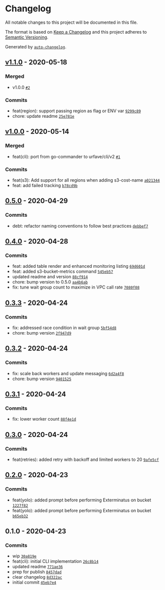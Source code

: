 # Changelog

All notable changes to this project will be documented in this file.

The format is based on [Keep a Changelog](https://keepachangelog.com/en/1.0.0/)
and this project adheres to [Semantic Versioning](https://semver.org/spec/v2.0.0.html).

Generated by [`auto-changelog`](https://github.com/CookPete/auto-changelog).

## [v1.1.0](https://github.com/GoodwayGroup/gw-aws-audit/compare/v1.0.0...v1.1.0) - 2020-05-18

### Merged

- v1.0.0 [`#2`](https://github.com/GoodwayGroup/gw-aws-audit/pull/2)

### Commits

- feat(region): support passing region as flag or ENV var [`9299c89`](https://github.com/GoodwayGroup/gw-aws-audit/commit/9299c89b46a00ac83875c9e26227fd2ae900cf0b)
- chore: update readme [`25e781e`](https://github.com/GoodwayGroup/gw-aws-audit/commit/25e781ec79c57288fb1d024aa42abbc28843a040)

## [v1.0.0](https://github.com/GoodwayGroup/gw-aws-audit/compare/0.5.0...v1.0.0) - 2020-05-14

### Merged

- feat(cli): port from go-commander to urfave/cli/v2 [`#1`](https://github.com/GoodwayGroup/gw-aws-audit/pull/1)

### Commits

- feat(s3): Add support for all regions when adding s3-cost-name [`a021344`](https://github.com/GoodwayGroup/gw-aws-audit/commit/a021344511188e468e538dfadc975cf208a75c32)
- feat: add failed tracking [`b78cd9b`](https://github.com/GoodwayGroup/gw-aws-audit/commit/b78cd9b871b85408b121ae04e3ebbcf9f550a773)

## [0.5.0](https://github.com/GoodwayGroup/gw-aws-audit/compare/0.4.0...0.5.0) - 2020-04-29

### Commits

- debt: refactor naming conventions to follow best practices [`debbef7`](https://github.com/GoodwayGroup/gw-aws-audit/commit/debbef7da0a45e426c83764639748a249976be7a)

## [0.4.0](https://github.com/GoodwayGroup/gw-aws-audit/compare/0.3.3...0.4.0) - 2020-04-28

### Commits

- feat: added table render and enhanced monitoring listing [`69d601d`](https://github.com/GoodwayGroup/gw-aws-audit/commit/69d601dade15caf08359d07b330554f4bd269444)
- feat: added s3-bucket-metrics command [`545eb57`](https://github.com/GoodwayGroup/gw-aws-audit/commit/545eb5741891dde0758bdcecc9ce667cb0e119b9)
- updated readme and version [`88cf914`](https://github.com/GoodwayGroup/gw-aws-audit/commit/88cf914ecaf8809e9104dc42960b1ae3b57299d7)
- chore: bump version to 0.5.0 [`aa4b6ab`](https://github.com/GoodwayGroup/gw-aws-audit/commit/aa4b6ab04f3338c57f0074704ab3cfebaafe3ac8)
- fix: tune wait group count to maximize in VPC call rate [`7080f08`](https://github.com/GoodwayGroup/gw-aws-audit/commit/7080f08c683a97f654baa105c426e3160a91e712)

## [0.3.3](https://github.com/GoodwayGroup/gw-aws-audit/compare/0.3.2...0.3.3) - 2020-04-24

### Commits

- fix: addressed race condition in wait group [`5bf54d8`](https://github.com/GoodwayGroup/gw-aws-audit/commit/5bf54d83fcc4db933b6baf90175c7d05a7bec616)
- chore: bump version [`2f947d9`](https://github.com/GoodwayGroup/gw-aws-audit/commit/2f947d94c3a454537088ec7500d3376b85fa0b96)

## [0.3.2](https://github.com/GoodwayGroup/gw-aws-audit/compare/0.3.1...0.3.2) - 2020-04-24

### Commits

- fix: scale back workers and update messaging [`6d2a4f8`](https://github.com/GoodwayGroup/gw-aws-audit/commit/6d2a4f8268e28db6f13e1fbb92b95aca7ec8ecf6)
- chore: bump version [`9401525`](https://github.com/GoodwayGroup/gw-aws-audit/commit/94015258ba238ddc5dd4d850eb0166e85bde867c)

## [0.3.1](https://github.com/GoodwayGroup/gw-aws-audit/compare/0.3.0...0.3.1) - 2020-04-24

### Commits

- fix: lower worker count [`88f4e1d`](https://github.com/GoodwayGroup/gw-aws-audit/commit/88f4e1d9d787e5e98eafd7aa1e5dbc65dc23ac01)

## [0.3.0](https://github.com/GoodwayGroup/gw-aws-audit/compare/0.2.0...0.3.0) - 2020-04-24

### Commits

- feat(retries): added retry with backoff and limited workers to 20 [`9afe5cf`](https://github.com/GoodwayGroup/gw-aws-audit/commit/9afe5cf0a217ff53d687812d5c7162e2b5b47782)

## [0.2.0](https://github.com/GoodwayGroup/gw-aws-audit/compare/0.1.0...0.2.0) - 2020-04-23

### Commits

- feat(yolo): added prompt before performing Exterminatus on bucket [`1227f82`](https://github.com/GoodwayGroup/gw-aws-audit/commit/1227f8236ab580c8525fdce390593128f36642ca)
- feat(yolo): added prompt before performing Exterminatus on bucket [`b65eb32`](https://github.com/GoodwayGroup/gw-aws-audit/commit/b65eb32795629be74905bcf9aaf1842f8257ef41)

## 0.1.0 - 2020-04-23

### Commits

- wip [`30a819e`](https://github.com/GoodwayGroup/gw-aws-audit/commit/30a819eba4bb1154c31954eeb1bc7188ce2b0fbb)
- feat(cli): initial CLI implementation [`26c8b14`](https://github.com/GoodwayGroup/gw-aws-audit/commit/26c8b149a6571f81436ded3348890409add77f59)
- updated readme [`771ae36`](https://github.com/GoodwayGroup/gw-aws-audit/commit/771ae36856623753aede9e3e16a60dac49e0bd1d)
- prep for publish [`8457dad`](https://github.com/GoodwayGroup/gw-aws-audit/commit/8457dadec6980ef1c4923af91b992022508034ce)
- clear changelog [`8d322ac`](https://github.com/GoodwayGroup/gw-aws-audit/commit/8d322ac268ef1713ea99c28a0cbffb0f04dc70df)
- initial commit [`45eb7e4`](https://github.com/GoodwayGroup/gw-aws-audit/commit/45eb7e4c4767da3121b9351402ef8b5f40284b8e)
